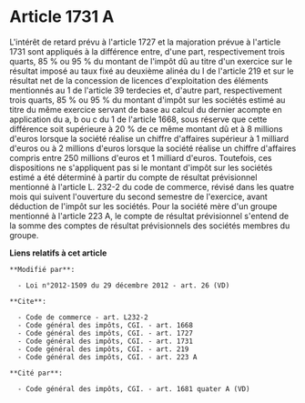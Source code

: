# Article 1731 A

L'intérêt de retard prévu à l'article 1727 et la majoration prévue à l'article 1731 sont appliqués à la différence entre,
d'une part, respectivement trois quarts, 85 % ou 95 % du montant de l'impôt dû au titre d'un exercice sur le résultat imposé
au taux fixé au deuxième alinéa du I de l'article 219 et sur le résultat net de la concession de licences d'exploitation des
éléments mentionnés au 1 de l'article 39 terdecies et, d'autre part, respectivement trois quarts, 85 % ou 95 % du montant
d'impôt sur les sociétés estimé au titre du même exercice servant de base au calcul du dernier acompte en application du a, b
ou c du 1 de l'article 1668, sous réserve que cette différence soit supérieure à 20 % de ce même montant dû et à 8 millions
d'euros lorsque la société réalise un chiffre d'affaires supérieur à 1 milliard d'euros ou à 2 millions d'euros lorsque la
société réalise un chiffre d'affaires compris entre 250 millions d'euros et 1 milliard d'euros. Toutefois, ces dispositions
ne s'appliquent pas si le montant d'impôt sur les sociétés estimé a été déterminé à partir du compte de résultat prévisionnel
mentionné à l'article L. 232-2 du code de commerce, révisé dans les quatre mois qui suivent l'ouverture du second semestre de
l'exercice, avant déduction de l'impôt sur les sociétés. Pour la société mère d'un groupe mentionné à l'article 223 A, le
compte de résultat prévisionnel s'entend de la somme des comptes de résultat prévisionnels des sociétés membres du groupe.

**Liens relatifs à cet article**

	**Modifié par**:

	  - Loi n°2012-1509 du 29 décembre 2012 - art. 26 (VD)

	**Cite**:

	  - Code de commerce - art. L232-2
	  - Code général des impôts, CGI. - art. 1668
	  - Code général des impôts, CGI. - art. 1727
	  - Code général des impôts, CGI. - art. 1731
	  - Code général des impôts, CGI. - art. 219
	  - Code général des impôts, CGI. - art. 223 A

	**Cité par**:

	  - Code général des impôts, CGI. - art. 1681 quater A (VD)
